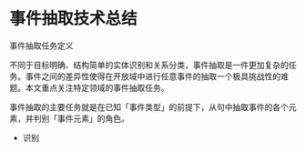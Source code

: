 # 事件抽取技术总结

事件抽取任务定义

不同于目标明确、结构简单的实体识别和关系分类，事件抽取是一件更加复杂的任务。事件之间的差异性使得在开放域中进行任意事件的抽取一个极具挑战性的难题。本文重点关注特定领域的事件抽取任务。

事件抽取的主要任务就是在已知「事件类型」的前提下，从句中抽取事件的各个元素，并判别「事件元素」的角色。

- 识别